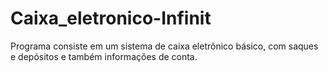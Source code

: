 # Caixa_eletronico-Infinit
Programa consiste em um sistema de caixa eletrônico básico, com saques e depósitos e também informações de conta.
